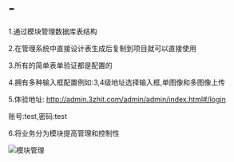 # -
1.通过模块管理数据库表结构

2.在管理系统中直接设计表生成后复制到项目就可以直接使用

3.所有的简单表单验证都是配置的

4.拥有多种输入框配置例如:3,4级地址选择输入框,单图像和多图像上传

5.体验地址: http://admin.3zhit.com/admin/admin/index.html#/login

账号:test,密码:test

6.将业务分为模块提高管理和控制性

![模块管理](http://p1kqsiha2.bkt.clouddn.com/upload/20180922/cc052bc8da274e50a562ff2cecd022da.png)
